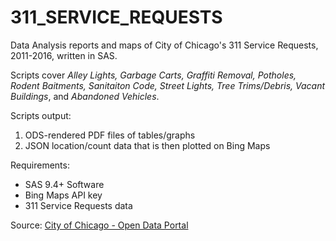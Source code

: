 # 311_SERVICE_REQUESTS
Data Analysis reports and maps of City of Chicago's 311 Service Requests, 2011-2016, written in SAS. 

Scripts cover *Alley Lights, Garbage Carts, Graffiti Removal, Potholes, Rodent Baitments, Sanitaiton Code, Street Lights, Tree Trims/Debris, Vacant Buildings*, and *Abandoned Vehicles*.

Scripts output:

1. ODS-rendered PDF files of tables/graphs
2. JSON location/count data that is then plotted on Bing Maps

Requirements:

- SAS 9.4+ Software
- Bing Maps API key
- 311 Service Requests data 

Source: [City of Chicago - Open Data Portal](https://data.cityofchicago.org/) 



